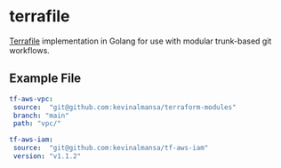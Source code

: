 # terrafile

[Terrafile]() implementation in Golang for use with modular trunk-based git workflows.


## Example File

```yaml
tf-aws-vpc:
 source:  "git@github.com:kevinalmansa/terraform-modules"
 branch: "main"
 path: "vpc/"

tf-aws-iam:
 source:  "git@github.com:kevinalmansa/tf-aws-iam"
 version: "v1.1.2"
```
